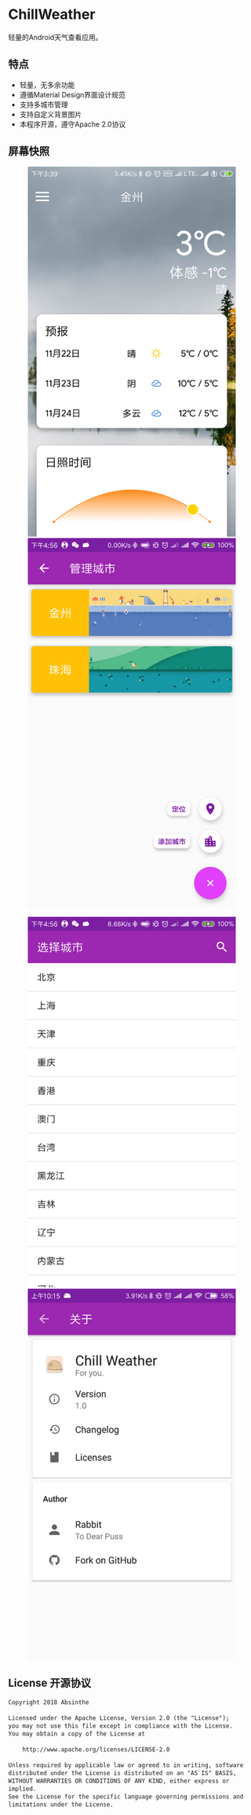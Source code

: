 # ChillWeather
轻量的Android天气查看应用。

## 特点
- 轻量，无多余功能
- 遵循Material Design界面设计规范
- 支持多城市管理
- 支持自定义背景图片
- 本程序开源，遵守Apache 2.0协议

## 屏幕快照
<figure class="half">
    <img src="https://github.com/zhaobozhen/chillweather/raw/master/sampledata/Screenshot_1.png">
    <img src="https://github.com/zhaobozhen/chillweather/raw/master/sampledata/Screenshot_2.png">
</figure>
<figure class="half">
    <img src="https://github.com/zhaobozhen/chillweather/raw/master/sampledata/Screenshot_3.png">
    <img src="https://github.com/zhaobozhen/chillweather/raw/master/sampledata/Screenshot_4.png">
</figure>

## License 开源协议

```
Copyright 2018 Absinthe

Licensed under the Apache License, Version 2.0 (the "License");
you may not use this file except in compliance with the License.
You may obtain a copy of the License at

    http://www.apache.org/licenses/LICENSE-2.0

Unless required by applicable law or agreed to in writing, software
distributed under the License is distributed on an "AS IS" BASIS,
WITHOUT WARRANTIES OR CONDITIONS OF ANY KIND, either express or implied.
See the License for the specific language governing permissions and
limitations under the License.
```
